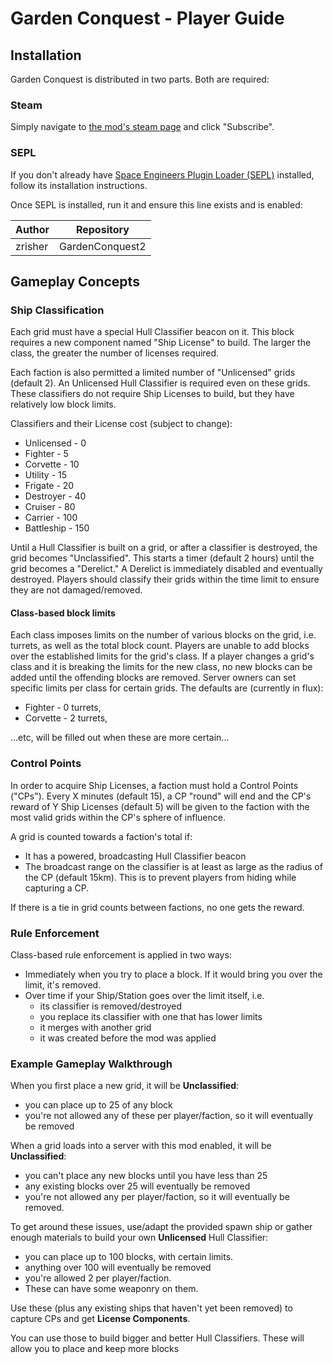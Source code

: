 # Garden Conquest - Player Guide

## Installation
Garden Conquest is distributed in two parts. Both are required:

### Steam
Simply navigate to
[the mod's steam page](http://steamcommunity.com/sharedfiles/filedetails/?id=450540708)
and click "Subscribe".

### SEPL
If you don't already have
[Space Engineers Plugin Loader (SEPL)](https://github.com/Rynchodon/SpaceEngineersPluginLoader)
installed, follow its installation instructions.

Once SEPL is installed, run it and ensure this line exists and is enabled:

Author    | Repository
--------- | ------------
zrisher   | GardenConquest2

## Gameplay Concepts

### Ship Classification
Each grid must have a special Hull Classifier beacon on it.  This block
requires a new component named "Ship License" to build. The larger the class,
the greater the number of licenses required.

Each faction is also permitted a limited number of "Unlicensed" grids
(default 2). An Unlicensed Hull Classifier is required even on these grids.
These classifiers do not require Ship Licenses to build, but they have
relatively low block limits.

Classifiers and their License cost (subject to change):

* Unlicensed - 0
* Fighter - 5
* Corvette - 10
* Utility - 15
* Frigate - 20
* Destroyer - 40
* Cruiser - 80
* Carrier - 100
* Battleship - 150

Until a Hull Classifier is built on a grid, or after a classifier is destroyed,
the grid becomes "Unclassified". This starts a timer (default 2 hours) until the
grid becomes a "Derelict." A Derelict is immediately disabled and eventually
destroyed. Players should classify their grids within the time limit to ensure
they are not damaged/removed.

#### Class-based block limits
Each class imposes limits on the number of various blocks on the grid,
i.e. turrets, as well as the total block count. Players are unable to add blocks
over the established limits for the grid's class. If a player changes a grid's
class and it is breaking the limits for the new class, no new blocks can be
added until the offending blocks are removed. Server owners can set specific
limits per class for certain grids. The defaults are (currently in flux):

* Fighter - 0 turrets,
* Corvette - 2 turrets,

...etc, will be filled out when these are more certain...

### Control Points
In order to acquire Ship Licenses, a faction must hold a Control Points ("CPs").
Every X minutes (default 15), a CP "round" will end and the CP's reward
of Y Ship Licenses (default 5) will be given to the faction with the most valid grids
within the CP's sphere of influence.

A grid is counted towards a faction's total if:
* It has a powered, broadcasting Hull Classifier beacon
* The broadcast range on the classifier is at least as large as the radius of
the CP (default 15km). This is to prevent players from hiding while capturing a
CP.

If there is a tie in grid counts between factions, no one gets the reward.

### Rule Enforcement

Class-based rule enforcement is applied in two ways:

* Immediately when you try to place a block. If it would bring you over the
  limit, it's removed.
* Over time if your Ship/Station goes over the limit itself, i.e.
	* its classifier is removed/destroyed
	* you replace its classifier with one that has lower limits
	* it merges with another grid
	* it was created before the mod was applied

### Example Gameplay Walkthrough

When you first place a new grid, it will be **Unclassified**:
* you can place up to 25 of any block
* you're not allowed any of these per player/faction, so it will eventually be removed

When a grid loads into a server with this mod enabled, it will be
**Unclassified**:
* you can't place any new blocks until you have less than 25
* any existing blocks over 25 will eventually be removed
* you're not allowed any per player/faction, so it will eventually be removed.

To get around these issues, use/adapt the provided spawn ship or gather enough
materials to build your own **Unlicensed** Hull Classifier:
* you can place up to 100 blocks, with certain limits.
* anything over 100 will eventually be removed
* you're allowed 2 per player/faction.
* These can have some weaponry on them.

Use these (plus any existing ships that haven't yet been removed) to capture
 CPs and get **License Components**.

You can use those to build bigger and better Hull Classifiers. These will
allow you to place and keep more blocks
